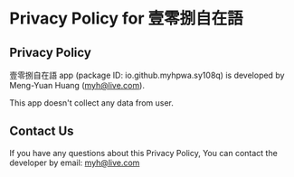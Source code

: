 # Privacy Policy for 壹零捌自在語

## Privacy Policy
壹零捌自在語 app (package ID: io.github.myhpwa.sy108q) is developed by Meng-Yuan Huang (myh@live.com).

This app doesn't collect any data from user.

## Contact Us
If you have any questions about this Privacy Policy, You can contact the developer by email: myh@live.com